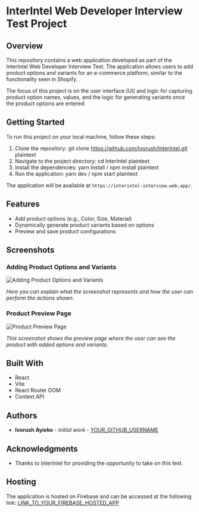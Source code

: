 # InterIntel Web Developer Interview Test Project

## Overview

This repository contains a web application developed as part of the InterIntel Web Developer Interview Test. The application allows users to add product options and variants for an e-commerce platform, similar to the functionality seen in Shopify.

The focus of this project is on the user interface (UI) and logic for capturing product option names, values, and the logic for generating variants once the product options are entered.

## Getting Started

To run this project on your local machine, follow these steps:

1. Clone the repository:
git clone https://github.com/Ivorush/InterIntel.git
plaintext
2. Navigate to the project directory:
cd InterIntel
plaintext
3. Install the dependencies:
yarn install / npm install
plaintext
4. Run the application:
yarn dev / npm start
plaintext

The application will be available at `https://interintel-interview.web.app/`.

## Features

- Add product options (e.g., Color, Size, Material)
- Dynamically generate product variants based on options
- Preview and save product configurations

## Screenshots

### Adding Product Options and Variants

![Adding Product Options and Variants]()

*Here you can explain what the screenshot represents and how the user can perform the actions shown.*

### Product Preview Page

![Product Preview Page]()

*This screenshot shows the preview page where the user can see the product with added options and variants.*

## Built With

- React
- Vite
- React Router DOM
- Context API

## Authors

- **Ivorush Ayieko** - *Initial work* - [YOUR_GITHUB_USERNAME](https://github.com/Ivorush)

## Acknowledgments

- Thanks to InterIntel for providing the opportunity to take on this test.

## Hosting

The application is hosted on Firebase and can be accessed at the following link: [LINK_TO_YOUR_FIREBASE_HOSTED_APP](https://interintel-interview.web.app/)
